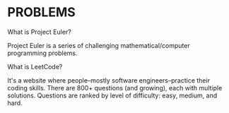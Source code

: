 # PROBLEMS

What is Project Euler? 

Project Euler is a series of challenging mathematical/computer programming problems.

What is LeetCode?

It's a website where people–mostly software engineers–practice their coding skills. There are 800+ questions (and growing), each with multiple solutions. Questions are ranked by level of difficulty: easy, medium, and hard.
